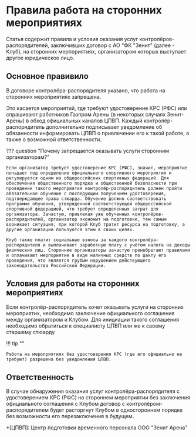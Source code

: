# Правила работа на сторонних мероприятиях

Статья содержит правила и условия оказания услуг контролёров-распорядителей, заключивших договор с АО "ФК "Зенит" (далее - Клуб), на сторонних мерпориятиях, организатором которых выступает другое юридическое лицо.

## Основное правивило

В договоре контролёра-распорядителя указано, что работа на сторонних мероприятиях запрещена. 

Это касается мероприятий, где требуют удостоверение КРС (РФС) или спрашивают работников Газпром Арены (в некоторых случаях Зенит-Арены) в обход официальных каналов ЦПВП. Каждый контролёр-распорядитель дополнительно подписывает уведомление об обязанности информировать ЦПВП о привлечении его к такой работе, а также о возможной ответственности. 

??? question "Почему запрещается оказывать услуги сторонним организаторам?"

    Если организатор требует удостоверение КРС (РФС), значит, мероприятие попадает под определение официального спортивного мероприятия и регулируется одним из общероссийских спортивных федераций. Для обеспечения общественного порядка и общественной безопасности при проведении такого мероприятия контролёр-распорядитель должен пройти обязательное обучение с последующим получением удостоверения, подтверждающее права стюарда. Обучение должно соответствовать программе обучения, утвержденной соответствующей общероссийской спортивной федерацией, что требует определенных затрат для организатора. Зачастую, привлекая уже обученных контролёров-распорядителей, организатор экономит на подготовке, тем самым возникает ситуация, при которой Клуб тратит ресурса на подготовку, а другие организации пользуются этим в своих целях.
    
    Клуб также платит социальные взносы за каждого контролёра-распорядителя и выплачивает заработную плату с учётом налога на доходы физических лиц. Сторонние организаторы зачастую пренебрегают правилами и оплачивают мерпориятие в виде наличных средств по факту его проведения, что является грубым нарушением действующего законодательства Российской Федерации.


## Условия для работы на сторонних мероприятиях

Если контролёр-распорядитель хочет оказывать услуги на сторонних мероприятих, необходимо заключение официального соглашения между организатором и Клубом. Для инициации такого соглашения необходимо обратиться к специалисту ЦПВП или же к своему старшему стюарду

!!! tip ""

    Работа на мероприятиях без удостоверения КРС (где его официально не требуют) разрешена без уведомления ЦПВП.
    
## Ответственность

В случае обнаружения оказания услуг контролёра-распорядителя с удостоверением КРС (РФС) на стороннем мероприятии без заключения официального соглашения с Клубом договор с контролёром-распорядителем будет расторгнут Клубом в одностороннем порядке без возможности его перезаключения в будущем.

*[ЦПВП]: Центр подготовки временного персонала ООО "Зенит Арена"

